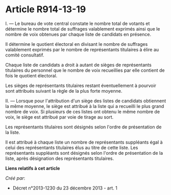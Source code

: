 # Article R914-13-19

I. ― Le bureau de vote central constate le nombre total de votants et détermine le nombre total de suffrages valablement
exprimés ainsi que le nombre de voix obtenues par chaque liste de candidats en présence. 

Il détermine le quotient électoral en divisant le nombre de suffrages valablement exprimés par le nombre de représentants
titulaires à élire au comité consultatif. 

Chaque liste de candidats a droit à autant de sièges de représentants titulaires du personnel que le nombre de voix
recueillies par elle contient de fois le quotient électoral. 

Les sièges de représentants titulaires restant éventuellement à pourvoir sont attribués suivant la règle de la plus forte
moyenne. 

II. ― Lorsque pour l'attribution d'un siège des listes de candidats obtiennent la même moyenne, le siège est attribué à la
liste qui a recueilli le plus grand nombre de voix. Si plusieurs de ces listes ont obtenu le même nombre de voix, le siège
est attribué par voie de tirage au sort. 

Les représentants titulaires sont désignés selon l'ordre de présentation de la liste. 

Il est attribué à chaque liste un nombre de représentants suppléants égal à celui des représentants titulaires élus au titre
de cette liste. Les représentants suppléants sont désignés selon l'ordre de présentation de la liste, après désignation des
représentants titulaires.

**Liens relatifs à cet article**

_Créé par_:

  - Décret n°2013-1230 du 23 décembre 2013 - art. 1
